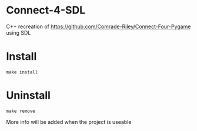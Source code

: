 # Connect-4-SDL
 C++ recreation of https://github.com/Comrade-Riley/Connect-Four-Pygame using SDL


# Install
	make install

# Uninstall
	make remove

More info will be added when the project is useable 